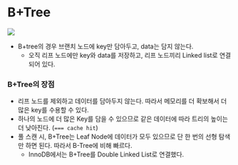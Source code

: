 # B+Tree
![](https://i.imgur.com/kaVGSJH.png)
* B+tree의 경우 브랜치 노드에 key만 담아두고, data는 담지 않는다.
    * 오직 리프 노드에만 key와 data를 저장하고, 리프 노드끼리 Linked list로 연결되어 있다.

### B+Tree의 장점
* 리프 노드를 제외하고 데이터를 담아두지 않는다. 따라서 메모리를 더 확보해서 더 많은 key를 수용할 수 있다.
* 하나의 노드에 더 많은 Key를 담을 수 있으므로 같은 데이터에 따라 트리의 높이는 더 낮아진다. (```=== cache hit```)
* 풀 스캔 시, B+Tree는 Leaf Node에 데이터가 모두 있으므로 단 한 번의 선형 탐색만 하면 된다. 따라서 B-Tree에 비해 빠르다.
    * InnoDB에서는 B+Tree를 Double Linked List로 연결했다.
